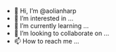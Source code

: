 - 👋 Hi, I’m @aolianharp
- 👀 I’m interested in ...
- 🌱 I’m currently learning ...
- 💞️ I’m looking to collaborate on ...
- 📫 How to reach me ...

<!---
aolianharp/aolianharp is a ✨ special ✨ repository because its `README.md` (this file) appears on your GitHub profile.
You can click the Preview link to take a look at your changes.
--->
